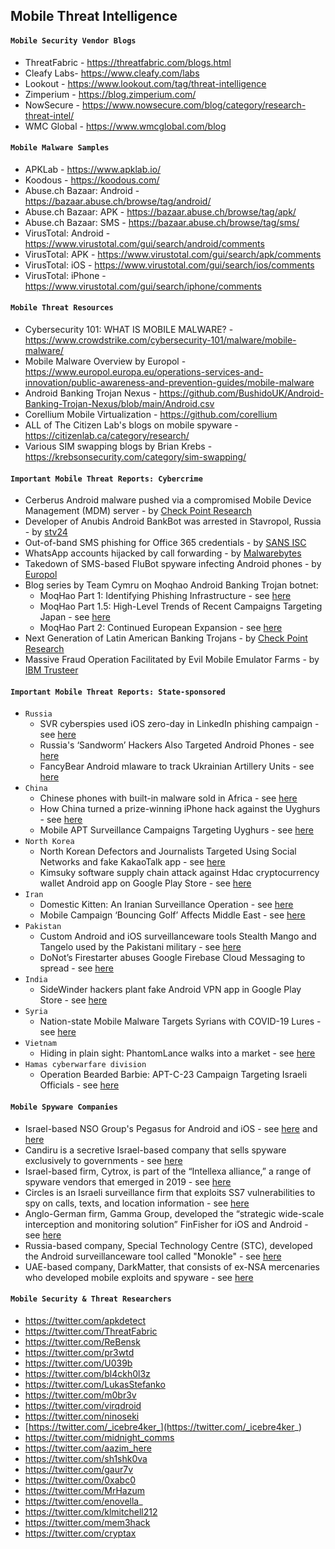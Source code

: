 ## Mobile Threat Intelligence

#### `Mobile Security Vendor Blogs`
- ThreatFabric - https://threatfabric.com/blogs.html
- Cleafy Labs- https://www.cleafy.com/labs
- Lookout - https://www.lookout.com/tag/threat-intelligence
- Zimperium - https://blog.zimperium.com/
- NowSecure - https://www.nowsecure.com/blog/category/research-threat-intel/
- WMC Global - https://www.wmcglobal.com/blog

#### `Mobile Malware Samples`
- APKLab - https://www.apklab.io/
- Koodous - https://koodous.com/
- Abuse.ch Bazaar: Android - https://bazaar.abuse.ch/browse/tag/android/
- Abuse.ch Bazaar: APK - https://bazaar.abuse.ch/browse/tag/apk/
- Abuse.ch Bazaar: SMS - https://bazaar.abuse.ch/browse/tag/sms/
- VirusTotal: Android - https://www.virustotal.com/gui/search/android/comments
- VirusTotal: APK - https://www.virustotal.com/gui/search/apk/comments
- VirusTotal: iOS - https://www.virustotal.com/gui/search/ios/comments
- VirusTotal: iPhone - https://www.virustotal.com/gui/search/iphone/comments

#### `Mobile Threat Resources`
- Cybersecurity 101: WHAT IS MOBILE MALWARE? - https://www.crowdstrike.com/cybersecurity-101/malware/mobile-malware/
- Mobile Malware Overview by Europol - https://www.europol.europa.eu/operations-services-and-innovation/public-awareness-and-prevention-guides/mobile-malware
- Android Banking Trojan Nexus - https://github.com/BushidoUK/Android-Banking-Trojan-Nexus/blob/main/Android.csv
- Corellium Mobile Virtualization - https://github.com/corellium
- ALL of The Citizen Lab's blogs on mobile spyware - https://citizenlab.ca/category/research/
- Various SIM swapping blogs by Brian Krebs - https://krebsonsecurity.com/category/sim-swapping/

#### `Important Mobile Threat Reports: Cybercrime`
- Cerberus Android malware pushed via a compromised Mobile Device Management (MDM) server - by [Check Point Research](https://research.checkpoint.com/2020/mobile-as-attack-vector-using-mdm/)
- Developer of Anubis Android BankBot was arrested in Stavropol, Russia - by [stv24](https://web.archive.org/web/20210515025455/https://stv24.tv/novosti/izvestnogo-hakera-maza-in-budut-sudit-v-stavropole/)
- Out-of-band SMS phishing for Office 365 credentials - by [SANS ISC](https://isc.sans.edu/forums/diary/Out+of+Band+Phishing+Using+SMS+messages+to+Evade+Network+Detection/27768/)
- WhatsApp accounts hijacked by call forwarding - by [Malwarebytes](https://blog.malwarebytes.com/social-engineering/2022/06/whatsapp-accounts-hijacked-by-call-forwarding/)
- Takedown of SMS-based FluBot spyware infecting Android phones - by [Europol](https://www.europol.europa.eu/media-press/newsroom/news/takedown-of-sms-based-flubot-spyware-infecting-android-phones)
- Blog series by Team Cymru on Moqhao Android Banking Trojan botnet:
  - MoqHao Part 1: Identifying Phishing Infrastructure - see [here](https://team-cymru.com/blog/2021/01/20/moqhao-part-1-identifying-phishing-infrastructure/)
  - MoqHao Part 1.5: High-Level Trends of Recent Campaigns Targeting Japan - see [here](https://team-cymru.com/blog/2021/08/11/moqhao-part-1-5-high-level-trends-of-recent-campaigns-targeting-japan/)
  - MoqHao Part 2: Continued European Expansion - see [here](https://team-cymru.com/blog/2022/04/07/moqhao-part-2-continued-european-expansion/)
- Next Generation of Latin American Banking Trojans - by [Check Point Research](https://research.checkpoint.com/2021/pixstealer-a-new-wave-of-android-banking-trojans-abusing-accessibility-services/)
- Massive Fraud Operation Facilitated by Evil Mobile Emulator Farms - by [IBM Trusteer](https://securityintelligence.com/posts/massive-fraud-operation-evil-mobile-emulator-farms/)

#### `Important Mobile Threat Reports: State-sponsored`
- `Russia`
  - SVR cyberspies used iOS zero-day in LinkedIn phishing campaign - see [here](https://therecord.media/svr-cyberspies-used-ios-zero-day-in-recent-phishing-campaign/)
  - Russia's ‘Sandworm’ Hackers Also Targeted Android Phones - see [here](https://www.wired.com/story/sandworm-android-malware/)
  - FancyBear Android mlaware to track Ukrainian Artillery Units - see [here](https://www.crowdstrike.com/wp-content/brochures/FancyBearTracksUkrainianArtillery.pdf)
- `China`
  -  Chinese phones with built-in malware sold in Africa - see [here](https://www.bbc.co.uk/news/technology-53903436)
  -  How China turned a prize-winning iPhone hack against the Uyghurs - see [here](https://www.technologyreview.com/2021/05/06/1024621/china-apple-spy-uyghur-hacker-tianfu/)
  -  Mobile APT Surveillance Campaigns Targeting Uyghurs - see [here](https://www.lookout.com/documents/threat-reports/us/lookout-uyghur-malware-tr-us.pdf)
- `North Korea`
  - North Korean Defectors and Journalists Targeted Using Social Networks and fake KakaoTalk app - see [here](https://www.mcafee.com/blogs/other-blogs/mcafee-labs/north-korean-defectors-journalists-targeted-using-social-networks-kakaotalk/)
  - Kimsuky software supply chain attack against Hdac cryptocurrency wallet Android app on Google Play Store - see [here](https://twitter.com/vigilantbeluga/status/1315720089316941824)
- `Iran`
  - Domestic Kitten: An Iranian Surveillance Operation - see [here](https://research.checkpoint.com/2018/domestic-kitten-an-iranian-surveillance-operation/)
  - Mobile Campaign ‘Bouncing Golf’ Affects Middle East - see [here](https://www.trendmicro.com/en_us/research/19/f/mobile-cyberespionage-campaign-bouncing-golf-affects-middle-east.html)
- `Pakistan`
  -  Custom Android and iOS surveillanceware tools Stealth Mango and Tangelo used by the Pakistani military - see [here](https://info.lookout.com/rs/051-ESQ-475/images/lookout-stealth-mango-srr-us.pdf)
  -  DoNot’s Firestarter abuses Google Firebase Cloud Messaging to spread - see [here](https://blog.talosintelligence.com/2020/10/donot-firestarter.html)
- `India`
  - SideWinder hackers plant fake Android VPN app in Google Play Store - see [here](https://www.bleepingcomputer.com/news/security/sidewinder-hackers-plant-fake-android-vpn-app-in-google-play-store/)
- `Syria`
  - Nation-state Mobile Malware Targets Syrians with COVID-19 Lures - see [here](https://www.lookout.com/blog/nation-state-mobile-malware-targets-syrians-with-covid-19-lures)
- `Vietnam`
  - Hiding in plain sight: PhantomLance walks into a market - see [here](https://securelist.com/apt-phantomlance/96772/)
- `Hamas cyberwarfare division`
  - Operation Bearded Barbie: APT-C-23 Campaign Targeting Israeli Officials - see [here](https://www.cybereason.com/blog/operation-bearded-barbie-apt-c-23-campaign-targeting-israeli-officials)

#### `Mobile Spyware Companies`
- Israel-based NSO Group's Pegasus for Android and iOS - see [here](https://www.lookout.com/blog/pegasus-android) and [here](https://info.lookout.com/rs/051-ESQ-475/images/lookout-pegasus-technical-analysis.pdf)
- Candiru is a secretive Israel-based company that sells spyware exclusively to governments - see [here](https://citizenlab.ca/2021/07/hooking-candiru-another-mercenary-spyware-vendor-comes-into-focus/)
- Israel-based firm, Cytrox, is part of the “Intellexa alliance,” a range of spyware vendors that emerged in 2019 - see [here](https://citizenlab.ca/2021/12/pegasus-vs-predator-dissidents-doubly-infected-iphone-reveals-cytrox-mercenary-spyware/)
- Circles is an Israeli surveillance firm that exploits SS7 vulnerabilities to spy on calls, texts, and location information - see [here](https://citizenlab.ca/2020/12/running-in-circles-uncovering-the-clients-of-cyberespionage-firm-circles/)
- Anglo-German firm, Gamma Group, developed the “strategic wide-scale interception and monitoring solution” FinFisher for iOS and Android - see [here](https://wikileaks.org/spyfiles/docs/gamma/291_remote-monitoring-and-infection-solutions-finspy-mobile.html)
- Russia-based company, Special Technology Centre (STC), developed the Android surveillanceware tool called "Monokle" - see [here](https://www.lookout.com/documents/threat-reports/lookout-discovers-monokle-threat-report.pdf)
- UAE-based company, DarkMatter, that consists of ex-NSA mercenaries who developed mobile exploits and spyware - see [here](https://www.reuters.com/investigates/special-report/usa-spying-raven/)

#### `Mobile Security & Threat Researchers`
- https://twitter.com/apkdetect
- https://twitter.com/ThreatFabric
- https://twitter.com/ReBensk
- https://twitter.com/pr3wtd
- https://twitter.com/U039b
- https://twitter.com/bl4ckh0l3z
- https://twitter.com/LukasStefanko
- https://twitter.com/m0br3v
- https://twitter.com/virqdroid
- https://twitter.com/ninoseki
- [https://twitter.com/_icebre4ker_](https://twitter.com/_icebre4ker_)
- https://twitter.com/midnight_comms
- https://twitter.com/aazim_here
- https://twitter.com/sh1shk0va
- https://twitter.com/gaur7v
- https://twitter.com/0xabc0
- https://twitter.com/MrHazum
- https://twitter.com/enovella_
- https://twitter.com/klmitchell212
- https://twitter.com/mem3hack
- https://twitter.com/cryptax
